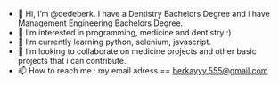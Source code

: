 - 👋 Hi, I’m @dedeberk. I have a Dentistry Bachelors Degree and i have Management Engineering Bachelors Degree.
- 👀 I’m interested in programming, medicine and dentistry :)
- 🌱 I’m currently learning python, selenium, javascript.
- 💞️ I’m looking to collaborate on medicine projects and other basic projects that i can contribute.
- 📫 How to reach me : my email adress == berkayyy.555@gmail.com

<!---
dedeberk/dedeberk is a ✨ special ✨ repository because its `README.md` (this file) appears on your GitHub profile.
You can click the Preview link to take a look at your changes.
--->
